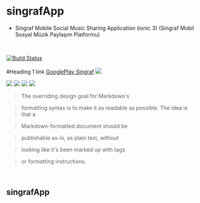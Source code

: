 # singrafApp
- Singraf Mobile Social Music Sharing Application (ionic 3) (Singraf Mobil Sosyal Müzik Paylaşım Platformu)
<br>


[![Build Status](https://travis-ci.org/joemccann/dillinger.svg?branch=master)](https://travis-ci.org/joemccann/dillinger)
<br>
<br>
#Heading 1 link [GooglePlay Singraf](https://github.com/pandao/editor.md "Heading link")
![](https://image.winudf.com/v2/image1/aW8uaW9uaWMuc2luZ3JhZl9pY29uXzE1NTkzMjc4MzRfMDY5/icon.png?w=170&fakeurl=1)
<br>

![](https://image.winudf.com/v2/image1/aW8uaW9uaWMuc2luZ3JhZl9zY3JlZW5fMF8xNTU5MzI3ODM1XzAxMg/screen-0.jpg?fakeurl=1&type=.jpg)
![](https://image.winudf.com/v2/image1/aW8uaW9uaWMuc2luZ3JhZl9zY3JlZW5fMl8xNTU5MzI3ODM1XzA1Nw/screen-2.jpg?fakeurl=1&type=.jpg)
![](https://image.winudf.com/v2/image1/aW8uaW9uaWMuc2luZ3JhZl9zY3JlZW5fNV8xNTU5MzI3ODM3XzAwNw/screen-5.jpg?fakeurl=1&type=.jpg)
![](https://image.winudf.com/v2/image1/aW8uaW9uaWMuc2luZ3JhZl9zY3JlZW5fMV8xNTU5MzI3ODM1XzA1OA/screen-1.jpg?fakeurl=1&type=.jpg)

> The overriding design goal for Markdown's

> formatting syntax is to make it as readable
> as possible. The idea is that a

> Markdown-formatted document should be

> publishable as-is, as plain text, without

> looking like it's been marked up with tags

> or formatting instructions.
<br>


## singrafApp
